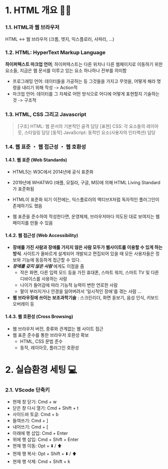 # 1. HTML 개요 🙌🏻

### 1.1. HTML과 웹 브라우저

HTML ↔️ 웹 브라우저 (크롬, 엣지, 익스플로러, 사파리, ...)

### 1.2. HTML: HyperText Markup Language

**하이퍼텍스트 마크업 언어**; 하이퍼텍스트는 다른 위치나 다른 웹페이지로 이동하기 위한 요소들, 지금은 웹 문서를 이루고 있는 요소 하나하나 전부를 의미함

- 프로그래밍 언어: 데이터들을 가공하는 등 그것들을 가지고 무엇을, 어떻게 해라 명령을 내리기 위해 작성 -> Action적
- 마크업 언어: 데이터를 그 자체로 어떤 방식으로 어디에 어떻게 표현할지 기술하는 것 -> 구조적

### 1.3. HTML, CSS 그리고 Javascript

> [구조] HTML: 웹 문서의 기본적인 골격 담당
> [표현] CSS: 각 요소들의 레이아웃, 스타일링 담당
> [동작] JavaScript: 동적인 요소(사용자의 인터랙션) 담당

### 1.4. 웹 표준 ・ 웹 접근성 ・ 웹 호환성

#### 1.4.1. 웹 표준 (Web Standards)

- HTML5는 W3C에서 2014년에 공식 표준화
- 2019년에 WHATWG (애플, 모질라, 구글, MS)에 의해 HTML Living Standard가 표준화됨

- HTML이 표준화 되기 이전에는, 익스플로러의 액티브X처럼 독자적인 플러그인이 존재하기도 했음
- 웹 표준을 준수하여 작성한다면, 운영체제, 브라우저마다 의도된 대로 보여지는 웹 페이지를 만들 수 있음

#### 1.4.2. 웹 접근성 (Web Accessibility)

- **장애를 가진 사람과 장애를 가지지 않은 사람 모두가 웹사이트를 이용할 수 있게 하는 방식**. 사이트가 올바르게 설계되어 개발되고 편집되어 있을 때 모든 사용자들은 정보와 기능에 동등하게 접근할 수 있다.
- **_장애를 갖지 않은 사람_** 에게도 이점을 줌
  - 작은 화면, 다른 입력 모드 등을 가진 휴대폰, 스마트 워치, 스마트 TV 및 다른 디바이스를 사용하는 사람
  - 나이가 들어감에 따라 기능적 능력이 변한 연로한 사람
  - 팔이 부러지거나 안경을 잃어버려서 '일시적인 장애'를 겪는 사람
    ...
- **웹 브라우징에 쓰이는 보조과학기술** : 스크린리더, 화면 돋보기, 음성 인식, 키보드 오버레이 등

#### 1.4.3. 웹 호환성 (Cross Browsing)

- 웹 브라우저 버전, 종류와 관계없는 웹 사이트 접근
- 웹 표준 준수를 통한 브라우저 호환성 확보
  - HTML, CSS 문법 준수
  - 동작, 레이아웃, 플러그인 호환성

# 2. 실습환경 세팅 💻

### 2.1. VScode 단축키

- 현재 창 닫기: Cmd + w
- 닫은 창 다시 열기: Cmd + Shift + t
- 사이드바 토글: Cmd + b
- 들여쓰기: Cmd + ]
- 내어쓰기: Cmd + [
- 아래에 행 삽입: Cmd + Enter
- 위에 행 삽입: Cmd + Shift + Enter
- 현재 행 이동: Opt + ⬇️ / ⬆️
- 현재 행 복사: Opt + Shift + ⬇️ / ⬆️
- 현재 행 삭제: Cmd + Shift + k
